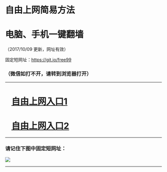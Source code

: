 ﻿# 自由上网简易方法

# 电脑、手机一键翻墙

（2017/10/09 更新，网址有效）

固定短网址：https://git.io/free99

### （微信如打不开，请转到浏览器打开）


***





# &nbsp;&nbsp; <a href="http://ft1392512782.fwq-tz-1001.info/fwqtz01.html?t=100900111524 " target="_blank">自由上网入口1</a>
# &nbsp;&nbsp; <a href="http://ft2884014544.fwq-tz-1002.info/fwqtz02.html?t=100900129616 " target="_blank">自由上网入口2</a>
***

### 请记住下图中固定短网址：

<img src="https://s3-us-west-2.amazonaws.com/fwq-1001/yjfq-20170905okok.png" /> 


***

